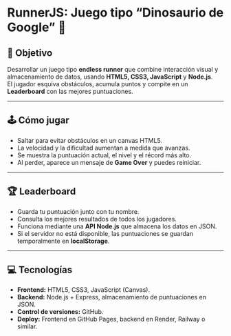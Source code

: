 # RunnerJS: Juego tipo “Dinosaurio de Google” 🦖

## 🎯 Objetivo
Desarrollar un juego tipo **endless runner** que combine interacción visual y almacenamiento de datos, usando **HTML5, CSS3, JavaScript** y **Node.js**.  
El jugador esquiva obstáculos, acumula puntos y compite en un **Leaderboard** con las mejores puntuaciones.

---

## 🕹 Cómo jugar
- Saltar para evitar obstáculos en un canvas HTML5.  
- La velocidad y la dificultad aumentan a medida que avanzas.  
- Se muestra la puntuación actual, el nivel y el récord más alto.  
- Al perder, aparece un mensaje de **Game Over** y puedes reiniciar.

---

## 🏆 Leaderboard
- Guarda tu puntuación junto con tu nombre.  
- Consulta los mejores resultados de todos los jugadores.  
- Funciona mediante una **API Node.js** que almacena los datos en JSON.  
- Si el servidor no está disponible, las puntuaciones se guardan temporalmente en **localStorage**.

---

## 💻 Tecnologías
- **Frontend:** HTML5, CSS3, JavaScript (Canvas).  
- **Backend:** Node.js + Express, almacenamiento de puntuaciones en JSON.  
- **Control de versiones:** GitHub.  
- **Deploy:** Frontend en GitHub Pages, backend en Render, Railway o similar.
